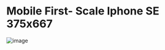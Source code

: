 ﻿# Mobile First- Scale Iphone SE 375x667

 ![image](https://github.com/holydoritoz/electric-car-store/assets/54608904/542c5ed6-ceb8-41b4-bb97-fda8a2c02f01)

